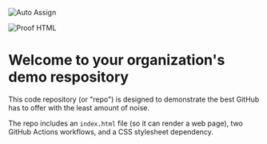 ![Auto Assign](https://github.com/tulane-quantum-matter/demo-repository/actions/workflows/auto-assign.yml/badge.svg)

![Proof HTML](https://github.com/tulane-quantum-matter/demo-repository/actions/workflows/proof-html.yml/badge.svg)

# Welcome to your organization's demo respository
This code repository (or "repo") is designed to demonstrate the best GitHub has to offer with the least amount of noise.

The repo includes an `index.html` file (so it can render a web page), two GitHub Actions workflows, and a CSS stylesheet dependency.

